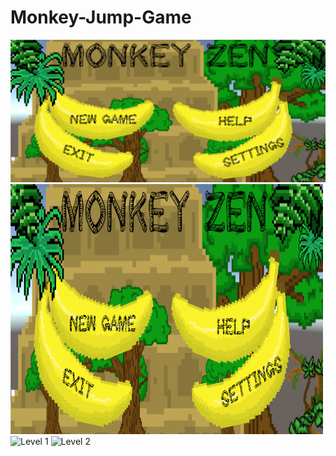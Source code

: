 # Monkey-Jump-Game
![Main Menu](/Images/MainMenu.png)
<img src = /Images/MainMenu.png width = "500" height = "400" />
![Level 1](Images/level1.gif)
![Level 2](/Images/level2.gif)
